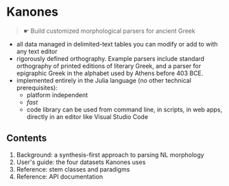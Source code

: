 # Kanones

> ☛ Build customized morphological parsers for ancient Greek


- all data managed in delimited-text tables you can modify or add to with any text editor
- rigorously defined orthography.  Example parsers include standard orthography of printed editions of literary Greek, and a parser for epigraphic Greek in the alphabet used by Athens before 403 BCE.
- implemented entirely in the Julia language (no other technical prerequisites): 
    - platform independent
    - *fast*
    - code library can be used from command line, in scripts, in web apps, directly in an editor like Visual Studio Code


## Contents

1. Background: a synthesis-first approach to parsing NL morphology
2. User's guide:  the four datasets Kanones uses
3. Reference: stem classes and paradigms
4. Reference: API documentation
